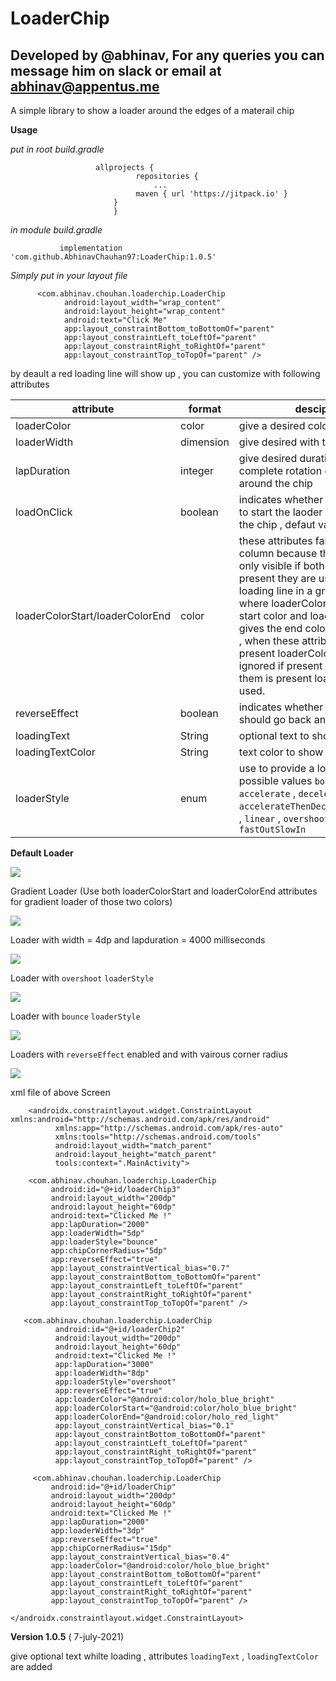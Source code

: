 # LoaderChip

## Developed by @abhinav, For any queries you can message him on slack or email at abhinav@appentus.me

A simple library to show a loader around the edges of a materail chip 

<b> Usage </b>

<i>put in root build.gradle</i>


                       allprojects {
	                        	repositories {
		                           	...
		                       	maven { url 'https://jitpack.io' }
               		       }
                	       }

<i> in module build.gradle </i>

               implementation 'com.github.AbhinavChauhan97:LoaderChip:1.0.5'
<i> Simply put in your layout file </i>
 
                  
          <com.abhinav.chouhan.loaderchip.LoaderChip
                android:layout_width="wrap_content"
                android:layout_height="wrap_content"
                android:text="Click Me"
                app:layout_constraintBottom_toBottomOf="parent"
                app:layout_constraintLeft_toLeftOf="parent"
                app:layout_constraintRight_toRightOf="parent"
                app:layout_constraintTop_toTopOf="parent" />
        
        
  by deault a red loading line will show up , you can customize with following attributes 
  
  attribute | format | desciption 
--- | --- |  --- 
loaderColor | color | give a desired color to loader line 
loaderWidth | dimension | give desired with to loading line 
lapDuration | integer | give desired duration in millis for a complete rotation of loader line around the chip
loadOnClick | boolean | indicates whether or not you want to start the laoder on the click of the chip , defaut value is true
loaderColorStart/loaderColorEnd | color | these attributes falls in one column because there effect is only visible if both of them are present they are used to draw loading line in a gradient color , where loaderColorStart gives the start color and loaderColorEnd gives the end color of the gradient , when these attributes are present loaderColor attributes is ignored if present , if only one of them is present loaderColor is used.
reverseEffect | boolean | indicates whether or not loader should go back and forth
loadingText | String | optional text to  show while loading
loadingTextColor | String | text color to show while loading
loaderStyle | enum | use to provide a loading style possible values `bounce` , `accelerate` , `decelerate` , `accelerateThenDecelerate`(default) , `linear` , `overshoot` , `fastOutSlowIn`



<b>Default Loader</b>

![](https://github.com/AbhinavChauhan97/LoaderChip/blob/master/ezgif.com-gif-maker.gif)



Gradient Loader (Use both loaderColorStart and loaderColorEnd attributes for gradient loader of those two colors)


![](https://github.com/AbhinavChauhan97/LoaderChip/blob/master/ezgif.com-gif-maker%20(1).gif)


Loader with width = 4dp and lapduration = 4000 milliseconds 

![](https://github.com/AbhinavChauhan97/LoaderChip/blob/master/ezgif.com-gif-maker%20(2).gif)


Loader with `overshoot` `loaderStyle` 

![](https://github.com/AbhinavChauhan97/LoaderChip/blob/master/ezgif.com-gif-maker%20(3).gif)
  
  
 Loader with `bounce` `loaderStyle`
 
 ![](https://github.com/AbhinavChauhan97/LoaderChip/blob/master/ezgif.com-gif-maker%20(4).gif)
 
 
 Loaders with `reverseEffect` enabled and with vairous corner radius 
 
 ![](https://github.com/AbhinavChauhan97/LoaderChip/blob/master/ezgif.com-gif-maker%20(5).gif)
 
 xml file of above Screen
 
        <androidx.constraintlayout.widget.ConstraintLayout xmlns:android="http://schemas.android.com/apk/res/android"
              xmlns:app="http://schemas.android.com/apk/res-auto"
              xmlns:tools="http://schemas.android.com/tools"
              android:layout_width="match_parent"
              android:layout_height="match_parent"
              tools:context=".MainActivity">

        <com.abhinav.chouhan.loaderchip.LoaderChip
             android:id="@+id/loaderChip3"
             android:layout_width="200dp"
             android:layout_height="60dp"
             android:text="Clicked Me !"
             app:lapDuration="2000"
             app:loaderWidth="5dp"
             app:loaderStyle="bounce"
             app:chipCornerRadius="5dp"
             app:reverseEffect="true"
             app:layout_constraintVertical_bias="0.7"
             app:layout_constraintBottom_toBottomOf="parent"
             app:layout_constraintLeft_toLeftOf="parent"
             app:layout_constraintRight_toRightOf="parent"
             app:layout_constraintTop_toTopOf="parent" />

       <com.abhinav.chouhan.loaderchip.LoaderChip
              android:id="@+id/loaderChip2"
              android:layout_width="200dp"
              android:layout_height="60dp"
              android:text="Clicked Me !"
              app:lapDuration="3000"
              app:loaderWidth="8dp"
              app:loaderStyle="overshoot"
              app:reverseEffect="true"
              app:loaderColor="@android:color/holo_blue_bright"
              app:loaderColorStart="@android:color/holo_blue_bright"
              app:loaderColorEnd="@android:color/holo_red_light"
              app:layout_constraintVertical_bias="0.1"
              app:layout_constraintBottom_toBottomOf="parent"
              app:layout_constraintLeft_toLeftOf="parent"
              app:layout_constraintRight_toRightOf="parent"
              app:layout_constraintTop_toTopOf="parent" />

         <com.abhinav.chouhan.loaderchip.LoaderChip
             android:id="@+id/loaderChip"
             android:layout_width="200dp"
             android:layout_height="60dp"
             android:text="Clicked Me !"
             app:lapDuration="2000"
             app:loaderWidth="3dp"
             app:reverseEffect="true"
             app:chipCornerRadius="15dp"
             app:layout_constraintVertical_bias="0.4"
             app:loaderColor="@android:color/holo_blue_bright"
             app:layout_constraintBottom_toBottomOf="parent"
             app:layout_constraintLeft_toLeftOf="parent"
             app:layout_constraintRight_toRightOf="parent"
             app:layout_constraintTop_toTopOf="parent" />

    </androidx.constraintlayout.widget.ConstraintLayout>
    
    
 __Version 1.0.5__   ( 7-july-2021) 

give optional text whilte loading , attributes `loadingText` , `loadingTextColor` are added
        
            
